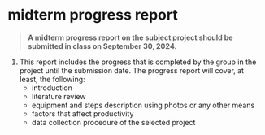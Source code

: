 # midterm  progress  report
> **A  midterm  progress  report  on  the  subject  project  should  be  submitted  in  class  on  September 30, 2024.** 

1. This report includes the progress that is completed by the group in the project  until  the  submission  date.  The  progress  report  will  cover,  at  least,  the  following: 
    - introduction
    - literature review
    - equipment and steps description using photos or any other means
    - factors that affect productivity
    - data collection procedure of the selected project
